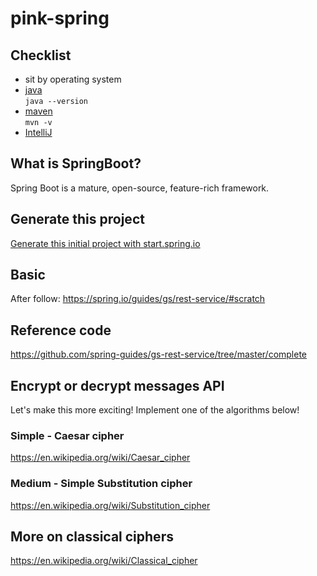 # pink-spring

## Checklist
- sit by operating system 
- [java](docs/java.md)    
```java --version```  
- [maven](docs/maven.md)   
```mvn -v```
- [IntelliJ](https://www.jetbrains.com/idea/download) 

## What is SpringBoot?
Spring Boot is a mature, open-source, feature-rich framework.

## Generate this project
[Generate this initial project with start.spring.io](https://start.spring.io/#!type=maven-project&language=java&platformVersion=2.2.4.RELEASE&packaging=jar&jvmVersion=1.8&groupId=com.pink&artifactId=crypto&name=crypto&description=Demo%20project%20for%20Spring%20Boot&packageName=com.pink.crypto&dependencies=web)

## Basic 
After follow:
https://spring.io/guides/gs/rest-service/#scratch

## Reference code
https://github.com/spring-guides/gs-rest-service/tree/master/complete

## Encrypt or decrypt messages API
Let's make this more exciting! Implement one of the algorithms below!

### Simple - Caesar cipher
https://en.wikipedia.org/wiki/Caesar_cipher

### Medium - Simple Substitution cipher
https://en.wikipedia.org/wiki/Substitution_cipher


## More on classical ciphers
https://en.wikipedia.org/wiki/Classical_cipher